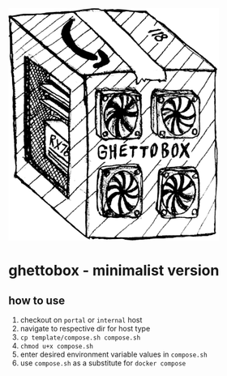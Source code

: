 ![gb_logo](./img/ghettobox.png)

# ghettobox - minimalist version
## how to use
1. checkout on `portal` or `internal` host
2. navigate to respective dir for host type
3. `cp template/compose.sh compose.sh`
4. `chmod u+x compose.sh`
5. enter desired environment variable values in `compose.sh`
6. use `compose.sh` as a substitute for `docker compose`